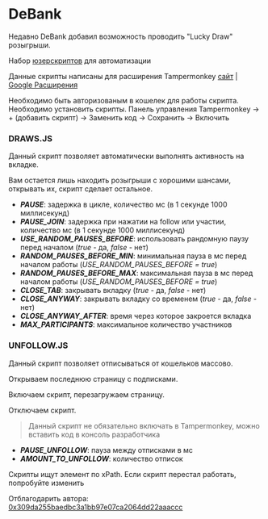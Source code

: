 # DeBank
Недавно DeBank добавил возможность проводить "Lucky Draw" розыгрыши.

Набор [юзерскриптов](https://habr.com/ru/articles/129343/) для автоматизации

Данные скрипты написаны для расширения Tampermonkey [сайт](https://www.tampermonkey.net/) | [Google Расширения](https://chrome.google.com/webstore/detail/tampermonkey/dhdgffkkebhmkfjojejmpbldmpobfkfo)

Необходимо быть авторизованым в кошелек для работы скрипта.
Необходимо установить скрипты.
Панель управления Tampermonkey -> + (добавить скрипт) -> Заменить код -> Сохранить -> Включить

### DRAWS.JS
Данный скрипт позволяет автоматически выполнять активность на вкладке.

Вам остается лишь находить розыгрыши с хорошими шансами, открывать их, скрипт сделает остальное.

- ***PAUSE***: задержка в цикле, количество мс (в 1 секунде 1000 миллисекунд)
- ***PAUSE_JOIN***: задержка при нажатии на follow или участии, количество мс (в 1 секунде 1000 миллисекунд)
- ***USE_RANDOM_PAUSES_BEFORE***: использовать рандомную паузу перед началом (*true* - да, *false* - нет)
- ***RANDOM_PAUSES_BEFORE_MIN***: минимальная пауза в мс перед началом работы (*USE_RANDOM_PAUSES_BEFORE = true*)
- ***RANDOM_PAUSES_BEFORE_MAX***: максимальная пауза в мс перед началом работы (*USE_RANDOM_PAUSES_BEFORE = true*)
- ***CLOSE_TAB***: закрывать вкладку (*true* - да, *false* - нет)
- ***CLOSE_ANYWAY***: закрывать вкладку со временем (*true* - да, *false* - нет)
- ***CLOSE_ANYWAY_AFTER***: время через которое закроется вкладка
- ***MAX_PARTICIPANTS***: максимальное количество участников


### UNFOLLOW.JS
Данный скрипт позволяет отписываться от кошельков массово.

Открываем последнюю страницу с подписками.

Включаем скрипт, перезагружаем страницу.

Отключаем скрипт.

> Данный скрипт не обязательно включать в Tampermonkey, можно вставить код в консоль разработчика

- ***PAUSE_UNFOLLOW***: пауза между отписками в мс
- ***AMOUNT_TO_UNFOLLOW***: количество отписок

Скрипты ищут элемент по xPath.
Если скрипт перестал работать, попробуйте изменить

Отблагодарить автора: [0x309da255baedbc3a1bb97e07ca2064dd22aaaccc](https://debank.com/profile/0x309da255baedbc3a1bb97e07ca2064dd22aaaccc)